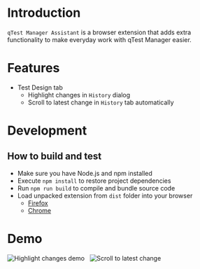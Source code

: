 # Introduction

`qTest Manager Assistant` is a browser extension that adds extra functionality to make everyday work with qTest Manager easier.

# Features

- Test Design tab
  - Highlight changes in `History` dialog
  - Scroll to latest change in `History` tab automatically

# Development

## How to build and test

- Make sure you have Node.js and npm installed
- Execute `npm install` to restore project dependencies
- Run `npm run build` to compile and bundle source code
- Load unpacked extension from `dist` folder into your browser
  - [Firefox](https://developer.mozilla.org/en-US/docs/Mozilla/Add-ons/WebExtensions/Your_first_WebExtension#installing)
  - [Chrome](https://developer.chrome.com/docs/extensions/mv3/getstarted/development-basics/#load-unpacked)

# Demo

![Highlight changes demo](docs/highlight.gif)
&nbsp;
![Scroll to latest change](docs/scroll.gif)
&nbsp;
